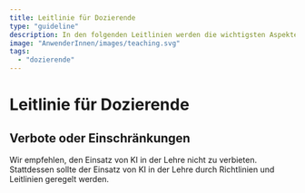```yaml
---
title: Leitlinie für Dozierende
type: "guideline"
description: In den folgenden Leitlinien werden die wichtigsten Aspekte für den Einsatz von KI in der Lehre zusammengefasst.
image: "AnwenderInnen/images/teaching.svg"
tags:
  - "dozierende"
---
```


# Leitlinie für Dozierende

## Verbote oder Einschränkungen

Wir empfehlen, den Einsatz von KI in der Lehre nicht zu verbieten. Stattdessen sollte der Einsatz von KI in der Lehre durch Richtlinien und Leitlinien geregelt werden.
